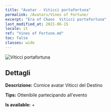 ```yaml
---
title: "Avatar - Viticci portafortuna"
permalink: /Avatars/Vines of Fortune/
excerpt: "Era of Chaos  Viticci portafortuna"
last_modified_at: 2021-06-15
locale: it
ref: "Vines of Fortune.md"
toc: false
classes: wide
---
```

 ![Viticci portafortuna](/images/a/avatarFrame_92.png)

## Dettagli

 **Descrizione:** Cornice avatar Viticci del Destino 

 **Tips:** Ottenibile partecipando all'evento 

 **Is available:**  + 

